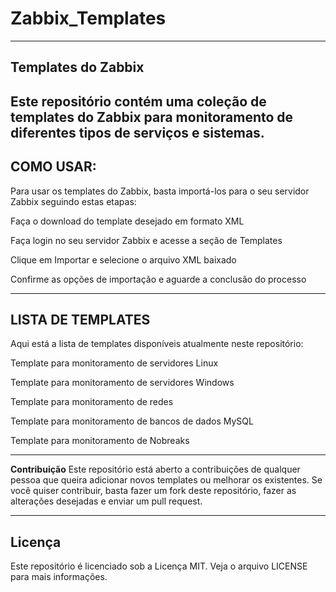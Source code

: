 # Zabbix_Templates
---
**Templates do Zabbix**
---
Este repositório contém uma coleção de templates do Zabbix para monitoramento de diferentes tipos de serviços e sistemas.
---
**COMO USAR**:
---

Para usar os templates do Zabbix, basta importá-los para o seu servidor Zabbix seguindo estas etapas:

Faça o download do template desejado em formato XML

Faça login no seu servidor Zabbix e acesse a seção de Templates

Clique em Importar e selecione o arquivo XML baixado

Confirme as opções de importação e aguarde a conclusão do processo

---
**LISTA DE TEMPLATES**
---


Aqui está a lista de templates disponíveis atualmente neste repositório:

Template para monitoramento de servidores Linux

Template para monitoramento de servidores Windows

Template para monitoramento de redes

Template para monitoramento de bancos de dados MySQL

Template para monitoramento de Nobreaks

---
**Contribuição**
Este repositório está aberto a contribuições de qualquer pessoa que queira adicionar novos templates ou melhorar os existentes. Se você quiser contribuir, basta fazer um fork deste repositório, fazer as alterações desejadas e enviar um pull request.

---
**Licença**
---
Este repositório é licenciado sob a Licença MIT. Veja o arquivo LICENSE para mais informações.
